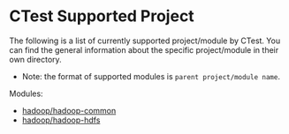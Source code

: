 # CTest Supported Project
The following is a list of currently supported project/module by CTest. You can find the general information about the specific project/module in their own directory.
- Note: the format of supported modules is `parent project/module name`.

Modules:
- [hadoop/hadoop-common](./hadoop-common/README.md)
- [hadoop/hadoop-hdfs](./hadoop-hdfs/README.md)
